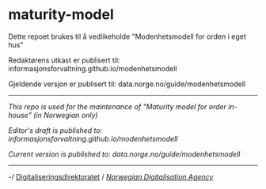 # maturity-model

Dette repoet brukes til å vedlikeholde "Modenhetsmodell for orden i eget hus"

Redaktørens utkast er publisert til: informasjonsforvaltning.github.io/modenhetsmodell

Gjeldende versjon er publisert til: data.norge.no/guide/modenhetsmodell

---

_This repo is used for the maintenance of "Maturity model for order in-house" (in Norwegian only)_ 

_Editor's draft is published to: informasjonsforvaltning.github.io/modenhetsmodell_ 

_Current version is published to: data.norge.no/guide/modenhetsmodell_ 

----

-/ [Digitaliseringsdirektoratet](https://www.digdir.no/) / _[Norwegian Digitalisation Agency](https://www.digdir.no/887)_
